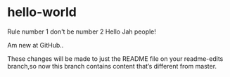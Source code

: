 # hello-world
Rule number 1 don't be number 2
Hello Jah people!

Am new at GitHub..

These changes will be made to just the README file on your readme-edits branch,so now this branch contains content that’s different from master.
